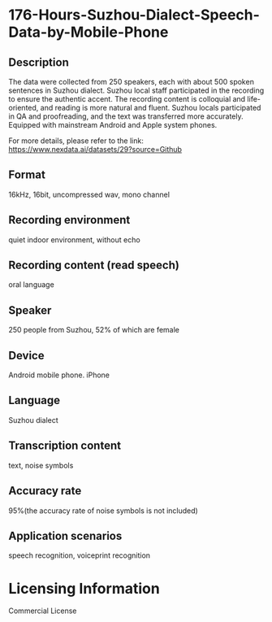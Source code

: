 # 176-Hours-Suzhou-Dialect-Speech-Data-by-Mobile-Phone


## Description
The data were collected from 250 speakers, each with about 500 spoken sentences in Suzhou dialect. Suzhou local staff participated in the recording to ensure the authentic accent. The recording content is colloquial and life-oriented, and reading is more natural and fluent. Suzhou locals participated in QA and proofreading, and the text was transferred more accurately. Equipped with mainstream Android and Apple system phones.

For more details, please refer to the link: https://www.nexdata.ai/datasets/29?source=Github

## Format
16kHz, 16bit, uncompressed wav, mono channel

## Recording environment
quiet indoor environment, without echo

## Recording content (read speech)
oral language

## Speaker
250 people from Suzhou, 52% of which are female

## Device
Android mobile phone. iPhone

## Language
Suzhou dialect

## Transcription content
text, noise symbols

## Accuracy rate
95%(the accuracy rate of noise symbols is not included)

## Application scenarios
speech recognition, voiceprint recognition

# Licensing Information
Commercial License
